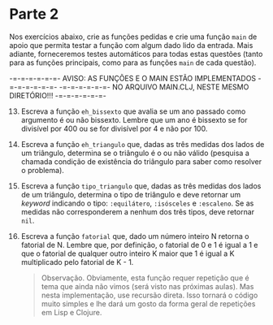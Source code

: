 # Parte 2

Nos exercícios abaixo, crie as funções pedidas e crie uma função
`main` de apoio que permita testar a função com algum dado lido
da entrada. Mais adiante, forneceremos testes automáticos para
todas estas questões (tanto para as funções principais, como para
as funções `main` de cada questão).

-=-=-=-=-=-=- AVISO: AS FUNÇÕES E O MAIN ESTÃO IMPLEMENTADOS -=-=-=-=-=-=-
-=-=-=-=-=-=-  NO ARQUIVO MAIN.CLJ, NESTE MESMO DIRETÓRIO!!! -=-=-=-=-=-=-

13. Escreva a função `eh_bissexto` que avalia se um ano passado
    como argumento é ou não bissexto. Lembre que um ano é
    bissexto se for divisível por 400 ou se for divisível por 4 e
    não por 100.

14. Escreva a função `eh_triangulo` que, dadas as três medidas dos
    lados de um triângulo, determina se o triângulo é o ou não
    válido (pesquisa a chamada condição de existência do
    triângulo para saber como resolver o problema).

15. Escreva a função `tipo_triangulo` que, dadas as três medidas
    dos lados de um triângulo, determina o tipo de triângulo e
    deve retornar um _keyword_ indicando o tipo: `:equilátero`,
    `:isósceles` e `:escaleno`. Se as medidas não corresponderem
    a nenhum dos três tipos, deve retornar `nil`.

16. Escreva a função `fatorial` que, dado um número inteiro
    N retorna o fatorial de N. Lembre que, por definição, o
    fatorial de 0 e 1 é igual a 1 e que o fatorial de qualquer
    outro inteiro K maior que 1 é igual a K multiplicado pelo
    fatorial de K - 1.

    > Observação. Obviamente, esta função requer repetição que é
    > tema que ainda não vimos (será visto nas próximas aulas).
    > Mas nesta implementação, use recursão direta. Isso tornará
    > o código muito simples e lhe dará um gosto da forma geral
    > de repetições em Lisp e Clojure.
